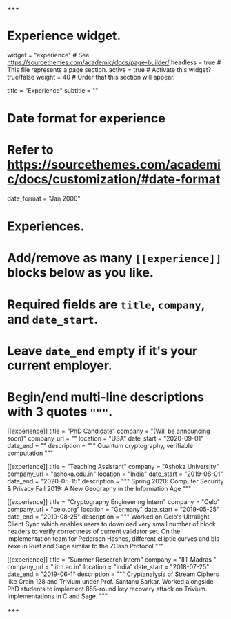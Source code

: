 +++
# Experience widget.
widget = "experience"  # See https://sourcethemes.com/academic/docs/page-builder/
headless = true  # This file represents a page section.
active = true  # Activate this widget? true/false
weight = 40  # Order that this section will appear.

title = "Experience"
subtitle = ""

# Date format for experience
#   Refer to https://sourcethemes.com/academic/docs/customization/#date-format
date_format = "Jan 2006"

# Experiences.
#   Add/remove as many `[[experience]]` blocks below as you like.
#   Required fields are `title`, `company`, and `date_start`.
#   Leave `date_end` empty if it's your current employer.
#   Begin/end multi-line descriptions with 3 quotes `"""`.
[[experience]]
  title = "PhD Candidate"
  company = "(Will be announcing soon)"
  company_url = ""
  location = "USA"
  date_start = "2020-09-01"
  date_end = ""
  description = """
  Quantum cryptography, verifiable computation
  """
  
  [[experience]]
  title = "Teaching Assistant"
  company = "Ashoka University"
  company_url = "ashoka.edu.in"
  location = "India"
  date_start = "2019-08-01"
  date_end = "2020-05-15"
  description = """
  Spring 2020: Computer Security & Privacy
  Fall 2019: A New Geography in the Information Age
  """

[[experience]]
  title = "Cryptography Engineering Intern"
  company = "Celo"
  company_url = "celo.org"
  location = "Germany"
  date_start = "2019-05-25"
  date_end = "2019-08-25"
  description = """
  Worked on Celo's Ultralight Client Sync which enables users to download very small number of block
headers to verify correctness of current validator set. On the implementation team for Pedersen Hashes, different elliptic curves and bls-zexe in Rust and Sage similar to the ZCash Protocol
"""

[[experience]]
  title = "Summer Research Intern"
  company = "IIT Madras "
  company_url = "iitm.ac.in"
  location = "India"
  date_start = "2018-07-25"
  date_end = "2019-06-1"
  description = """
  Cryptanalysis of Stream Ciphers like Grain 128 and Trivium under Prof.
Santanu Sarkar. Worked alongside PhD students to implement 855-round key
recovery attack on Trivium. Implementations in C and Sage.
"""

+++
